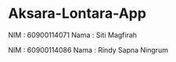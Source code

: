# Aksara-Lontara-App

NIM : 60900114071
Nama : Siti Magfirah

NIM : 60900114086
Nama : Rindy Sapna Ningrum
